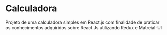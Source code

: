 # Calculadora
Projeto de uma calculadora simples em React.js 
com finalidade de praticar os conhecimentos adquiridos sobre React.Js utilizando Redux e Matreial-UI
